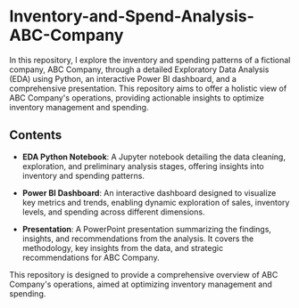 # Inventory-and-Spend-Analysis-ABC-Company 

In this repository, I explore the inventory and spending patterns of a fictional company, ABC Company, through a detailed Exploratory Data Analysis (EDA) using Python, an interactive Power BI dashboard, and a comprehensive presentation. This repository aims to offer a holistic view of ABC Company's operations, providing actionable insights to optimize inventory management and spending.

## Contents

- **EDA Python Notebook**: A Jupyter notebook detailing the data cleaning, exploration, and preliminary analysis stages, offering insights into inventory and spending patterns.

- **Power BI Dashboard**: An interactive dashboard designed to visualize key metrics and trends, enabling dynamic exploration of sales, inventory levels, and spending across different dimensions.

- **Presentation**: A PowerPoint presentation summarizing the findings, insights, and recommendations from the analysis. It covers the methodology, key insights from the data, and strategic recommendations for ABC Company.

This repository is designed to provide a comprehensive overview of ABC Company's operations, aimed at optimizing inventory management and spending.
